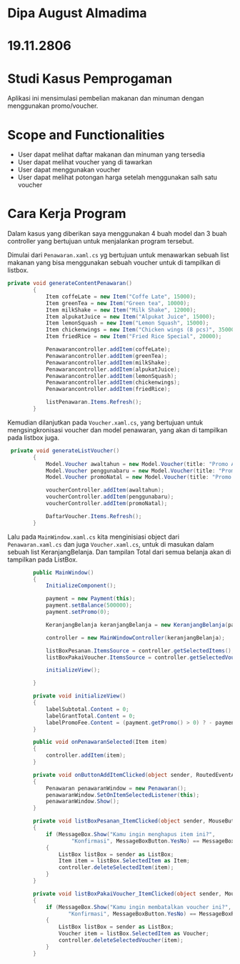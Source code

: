 # Dipa August Almadima
# 19.11.2806

# Studi Kasus Pemprogaman
Aplikasi ini mensimulasi pembelian makanan dan minuman dengan menggunakan promo/voucher.

# Scope and Functionalities
- User dapat melihat daftar makanan dan minuman yang tersedia
- User dapat melihat voucher yang di tawarkan
- User dapat menggunakan voucher
- User dapat melihat potongan harga setelah menggunakan salh satu voucher

# Cara Kerja Program
Dalam kasus yang diberikan saya menggunakan 4 buah model dan 3 buah controller yang bertujuan untuk 
menjalankan program tersebut.

Dimulai dari `Penawaran.xaml.cs` yg bertujuan untuk menawarkan sebuah list makanan yang bisa menggunakan sebuah voucher
untuk di tampilkan di listbox.
```c#
private void generateContentPenawaran()
        {
            Item coffeLate = new Item("Coffe Late", 15000);
            Item greenTea = new Item("Green tea", 10000);
            Item milkShake = new Item("Milk Shake", 12000);
            Item alpukatJuice = new Item("Alpukat Juice", 15000);
            Item lemonSquash = new Item("Lemon Squash", 15000);
            Item chickenwings = new Item("Chicken wings (8 pcs)", 35000);
            Item friedRice = new Item("Fried Rice Special", 20000);

            Penawarancontroller.addItem(coffeLate);
            Penawarancontroller.addItem(greenTea);
            Penawarancontroller.addItem(milkShake);
            Penawarancontroller.addItem(alpukatJuice);
            Penawarancontroller.addItem(lemonSquash);
            Penawarancontroller.addItem(chickenwings);
            Penawarancontroller.addItem(friedRice);

            listPenawaran.Items.Refresh();
        }
```
Kemudian dilanjutkan pada `Voucher.xaml.cs`, yang bertujuan untuk mengsingkronisasi voucher dan model penawaran,
yang akan di tampilkan pada listbox juga.
```c#
 private void generateListVoucher()
        {
            Model.Voucher awaltahun = new Model.Voucher(title: "Promo Awal Tahun 25%", discInPercent: 25);
            Model.Voucher penggunabaru = new Model.Voucher(title: "Promo Pengguna Baru 30%,hingga 30rb", discInPercent: 30);
            Model.Voucher promoNatal = new Model.Voucher(title: "Promo Natal Potongan 10000", disc: 10000);

            voucherController.addItem(awaltahun);
            voucherController.addItem(penggunabaru);
            voucherController.addItem(promoNatal);

            DaftarVoucher.Items.Refresh();
        }
```
Lalu pada `MainWindow.xaml.cs` kita menginisiasi object dari `Penawaran.xaml.cs` dan juga `Voucher.xaml.cs`,
untuk di masukan dalam sebuah list KeranjangBelanja. Dan tampilan Total dari semua belanja akan di tampilkan pada ListBox.
```cs
        public MainWindow()
        {
            InitializeComponent();

            payment = new Payment(this);
            payment.setBalance(500000);
            payment.setPromo(0);

            KeranjangBelanja keranjangBelanja = new KeranjangBelanja(payment, this);

            controller = new MainWindowController(keranjangBelanja);

            listBoxPesanan.ItemsSource = controller.getSelectedItems();
            listBoxPakaiVoucher.ItemsSource = controller.getSelectedVouchers();

            initializeView();

        }

        private void initializeView()
        {
            labelSubtotal.Content = 0;
            labelGrantTotal.Content = 0;
            labelPromoFee.Content = (payment.getPromo() > 0) ? - payment.getPromo() : 0;
        }

        public void onPenawaranSelected(Item item)
        {
            controller.addItem(item);
        }

        private void onButtonAddItemClicked(object sender, RoutedEventArgs e)
        {
            Penawaran penawaranWindow = new Penawaran();
            penawaranWindow.SetOnItemSelectedListener(this);
            penawaranWindow.Show();
        }

        private void listBoxPesanan_ItemClicked(object sender, MouseButtonEventArgs e)
        {
            if (MessageBox.Show("Kamu ingin menghapus item ini?",
                    "Konfirmasi", MessageBoxButton.YesNo) == MessageBoxResult.Yes)
            {
                ListBox listBox = sender as ListBox;
                Item item = listBox.SelectedItem as Item;
                controller.deleteSelectedItem(item);
            }
        }

        private void listBoxPakaiVoucher_ItemClicked(object sender, MouseButtonEventArgs e)
        {
            if (MessageBox.Show("Kamu ingin membatalkan voucher ini?",
                   "Konfirmasi", MessageBoxButton.YesNo) == MessageBoxResult.Yes)
            {
                ListBox listBox = sender as ListBox;
                Voucher item = listBox.SelectedItem as Voucher;
                controller.deleteSelectedVoucher(item);
            }
        }
```
